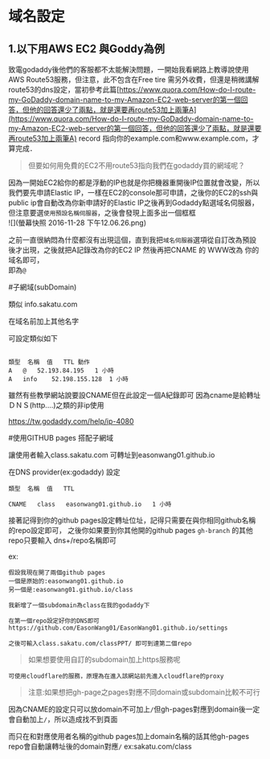 # 域名設定

## 1.以下用AWS EC2 與Goddy為例

致電godaddy後他們的客服都不太能解決問題，一開始我看網路上教導說使用AWS Route53服務，但注意，此不包含在Free tire 需另外收費，但還是稍微講解route53的dns設定，當初參考此篇[https://www.quora.com/How-do-I-route-my-GoDaddy-domain-name-to-my-Amazon-EC2-web-server的第一個回答，但他的回答還少了兩點，就是還要再route53加上兩筆A](https://www.quora.com/How-do-I-route-my-GoDaddy-domain-name-to-my-Amazon-EC2-web-server的第一個回答，但他的回答還少了兩點，就是還要再route53加上兩筆A) record 指向你的example.com和www.example.com，才算完成．

> 但要如何用免費的EC2不用route53指向我們在godaddy買的網域呢？

因為一開始EC2給你的都是浮動的IP也就是你把機器重開後IP位置就會改變，所以我們要先申請Elastic IP，一樣在EC2的console那可申請，之後你的EC2的ssh與public ip會自動改為你新申請好的Elastic IP之後再到Godaddy點選域名伺服器，但注意要選`使用預設名稱伺服器`，之後會發現上面多出一個框框  
![](螢幕快照 2016-11-28 下午12.06.26.png)

之前一直很納悶為什麼都沒有出現這個，直到我把`域名伺服器`選項從自訂改為預設後才出現，之後就把A記錄改為你的EC2 IP 然後再把CNAME 的 WWW改為 你的域名即可，  
即為`@`


#子網域(subDomain)

類似 info.sakatu.com

在域名前加上其他名字


可設定類似如下
```

類型	名稱	值	TTL	動作
A	@	52.193.84.195	1 小時	
A	info	52.198.155.128	1 小時
```

雖然有些教學網站說要設CNAME但在此設定一個A紀錄即可
因為cname是給轉址ＤＮＳ(http....)之類的非ip使用

https://tw.godaddy.com/help/ip-4080


#使用GITHUB pages 搭配子網域

讓使用者輸入class.sakatu.com 可轉址到easonwang01.github.io


在DNS provider(ex:godaddy) 設定
```
類型	名稱	值	TTL

CNAME	class	easonwang01.github.io	1 小時
```

接著記得到你的github pages設定轉址位址，記得只需要在與你相同github名稱的repo設定即可，
之後你如果要到你其他開的github pages `gh-branch` 的其他repo只要輸入 dns+/repo名稱即可


ex:
```
假設我現在開了兩個github pages 
一個是原始的:easonwang01.github.io
另一個是:easonwang01.github.io/class

我新增了一個subdomain為class在我的godaddy下

在第一個repo設定好你的DNS即可
https://github.com/EasonWang01/EasonWang01.github.io/settings

之後可輸入class.sakatu.com/classPPT/ 即可到達第二個repo

```

>如果想要使用自訂的subdomain加上https服務呢

```
可使用cloudflare的服務，原理為在進入該網站前先進入cloudflare的proxy
```

>注意:如果想把gh-page之pages對應不同domain或subdomain比較不可行

因為CNAME的設定只可以放domain不可加上`/`但gh-pages對應到domain後一定會自動加上`/`，所以造成找不到頁面

而只在和對應使用者名稱的github pages加上domain名稱的話其他gh-pages repo會自動讓轉址後的domain對應`/` ex:sakatu.com/class